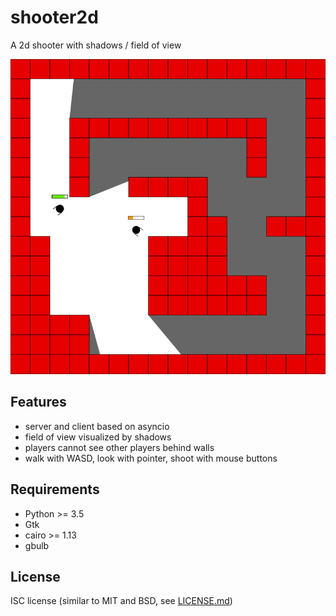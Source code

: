 # shooter2d
A 2d shooter with shadows / field of view

![Screenshot](screenshot.png)

## Features
* server and client based on asyncio
* field of view visualized by shadows
* players cannot see other players behind walls
* walk with WASD, look with pointer, shoot with mouse buttons

## Requirements
* Python >= 3.5
* Gtk
* cairo >= 1.13
* gbulb

## License

ISC license (similar to MIT and BSD, see [LICENSE.md](LICENSE.md))
